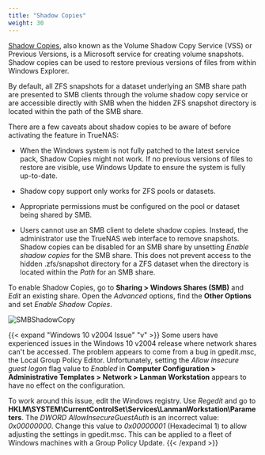 ```yaml
---
title: "Shadow Copies"
weight: 30
---
```


[Shadow Copies](https://docs.microsoft.com/en-us/windows-server/storage/file-server/volume-shadow-copy-service), also known as the Volume Shadow Copy Service (VSS) or Previous Versions, is a Microsoft service for creating volume snapshots.
Shadow copies can be used to restore previous versions of files from within Windows Explorer.

By default, all ZFS snapshots for a dataset underlying an SMB share path are presented to SMB clients through the volume shadow copy service or are accessible directly with SMB when the hidden ZFS snapshot directory is located within the path of the SMB share.

There are a few caveats about shadow copies to be aware of before activating the feature in TrueNAS:

* When the Windows system is not fully patched to the latest service pack, Shadow Copies might not work. If no previous versions of files to restore are visible, use Windows Update to ensure the system is fully up-to-date.

* Shadow copy support only works for ZFS pools or datasets.

* Appropriate permissions must be configured on the pool or dataset being shared by SMB.

* Users cannot use an SMB client to delete shadow copies. Instead, the administrator use the TrueNAS web interface to remove snapshots. Shadow copies can be disabled for an SMB share by unsetting *Enable shadow copies* for the SMB share. This does not prevent access to the hidden <file>.zfs/snapshot</file> directory for a ZFS dataset when the directory is located within the *Path* for an SMB share.
  
To enable Shadow Copies, go to **Sharing > Windows Shares (SMB)** and *Edit* an existing share.
Open the *Advanced* options, find the **Other Options** and set *Enable Shadow Copies*.

![SMBShadowCopy](/images/CORE/12.0/SharingSMBAddAdvanced.png "Enabling Shadow Copies")

{{< expand "Windows 10 v2004 Issue" "v" >}}
Some users have experienced issues in the Windows 10 v2004 release where network shares can't be accessed. The problem appears to come from a bug in <file>gpedit.msc</file>, the Local Group Policy Editor. Unfortunately, setting the *Allow insecure guest logon* flag value to *Enabled* in **Computer Configuration > Administrative Templates > Network > Lanman Workstation** appears to have no effect on the configuration.

To work around this issue, edit the Windows registry. Use *Regedit* and go to **HKLM\SYSTEM\CurrentControlSet\Services\LanmanWorkstation\Parameters**.
The *DWORD AllowInsecureGuestAuth* is an incorrect value: *0x00000000*. Change this value to *0x00000001* (Hexadecimal 1) to allow adjusting the settings in <file>gpedit.msc</file>.
This can be applied to a fleet of Windows machines with a Group Policy Update.
{{< /expand >}}

